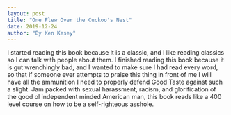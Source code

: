 ```yaml
---
layout: post
title: "One Flew Over the Cuckoo's Nest"
date: 2019-12-24
author: "By Ken Kesey"
---
```


I started reading this book because it is a classic, and I like reading classics so I can talk with people about them. I finished reading this book because it is gut wrenchingly bad, and I wanted to make sure I had read every word, so that if someone ever attempts to praise this thing in front of me I will have all the ammunition I need to properly defend Good Taste against such a slight. Jam packed with sexual harassment, racism, and glorification of the good ol independent minded American man, this book reads like a 400 level course on how to be a self-righteous asshole. 